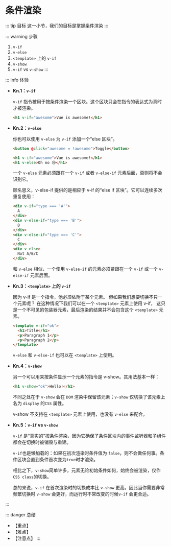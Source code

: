 # 条件渲染

::: tip 目标
这一小节，我们的目标是掌握条件渲染
:::

::: warning 步骤

1. `v-if`
2. `v-else`
3. `<template>` 上的 `v-if`
4. `v-show`
5. `v-if` vs `v-show`
:::

::: info 体验

* **Kn.1：`v-if`**

  `v-if` 指令被用于按条件渲染一个区块。这个区块只会在指令的表达式为真时才被渲染。

  ```html
  <h1 v-if="awesome">Vue is awesome!</h1>
  ```

* **Kn.2：`v-else`**

  你也可以使用 `v-else` 为 `v-if` 添加一个“else 区块”。

  ```html
  <button @click="awesome = !awesome">Toggle</button>

  <h1 v-if="awesome">Vue is awesome!</h1>
  <h1 v-else>Oh no 😢</h1>
  ```

  一个 `v-else` 元素必须跟在一个 `v-if` 或者 `v-else-if` 元素后面，否则将不会识别它。

  顾名思义，v-else-if 提供的是相应于 v-if 的“else if 区块”。它可以连续多次重复使用：

  ```html
  <div v-if="type === 'A'">
    A
  </div>
  <div v-else-if="type === 'B'">
    B
  </div>
  <div v-else-if="type === 'C'">
    C
  </div>
  <div v-else>
    Not A/B/C
  </div>
  ```

  和 `v-else` 相似，一个使用 `v-else-if` 的元素必须紧跟在一个 `v-if` 或一个 `v-else-if` 元素后面。

* **Kn.3：`<template>` 上的 `v-if`**

  因为 v-if 是一个指令，他必须依附于某个元素。
  但如果我们想要切换不只一个元素呢？
  在这种情况下我们可以在一个 `<template>` 元素上使用 v-if，
  这只是一个不可见的包装器元素，最后渲染的结果并不会包含这个 `<template>` 元素。

  ```html
  <template v-if="ok">
    <h1>Title</h1>
    <p>Paragraph 1</p>
    <p>Paragraph 2</p>
  </template>
  ```

  `v-else` 和 `v-else-if` 也可以在 `<template>` 上使用。

* **Kn.4：`v-show`**

  另一个可以用来按条件显示一个元素的指令是 v-show。其用法基本一样：

  ```html
  <h1 v-show="ok">Hello!</h1>
  ```

  不同之处在于 `v-show` 会在 `DOM` 渲染中保留该元素；`v-show` 仅切换了该元素上名为 `display` 的`CSS` 属性。

  v-show 不支持在 `<template>` 元素上使用，也没有 `v-else` 来配合。

* **Kn.5：`v-if` vs `v-show`**

  `v-if` 是“真实的”按条件渲染，因为它确保了条件区块内的事件监听器和子组件都会在切换时被销毁与重建。

  `v-if`也是懒加载的：如果在初次渲染时条件值为 `false`，则不会做任何事。条件区块会直到条件首次变为`true`时才渲染。

  相比之下，`v-show`简单许多，元素无论初始条件如何，始终会被渲染，仅作`CSS class`的切换。

  总的来说，`v-if` 在首次渲染时的切换成本比 `v-show` 更高。因此当你需要非常频繁切换时 `v-show` 会更好，而运行时不常改变的时候`v-if` 会更合适。

:::

::: danger 总结

* 【重点】
* 【难点】
* 【注意点】
:::
